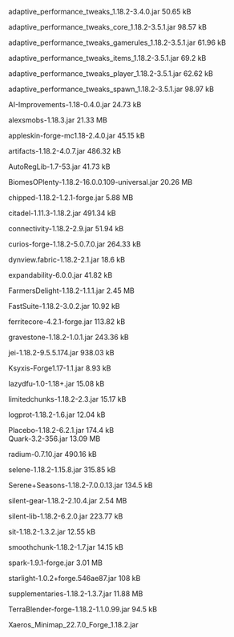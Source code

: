 adaptive_performance_tweaks_1.18.2-3.4.0.jar	50.65 kB	


adaptive_performance_tweaks_core_1.18.2-3.5.1.jar	98.57 kB	


adaptive_performance_tweaks_gamerules_1.18.2-3.5.1.jar	61.96 kB	


adaptive_performance_tweaks_items_1.18.2-3.5.1.jar	69.2 kB	


adaptive_performance_tweaks_player_1.18.2-3.5.1.jar	62.62 kB	


adaptive_performance_tweaks_spawn_1.18.2-3.5.1.jar	98.97 kB	


AI-Improvements-1.18-0.4.0.jar	24.73 kB	


alexsmobs-1.18.3.jar	21.33 MB	


appleskin-forge-mc1.18-2.4.0.jar	45.15 kB	


artifacts-1.18.2-4.0.7.jar	486.32 kB	


AutoRegLib-1.7-53.jar	41.73 kB


BiomesOPlenty-1.18.2-16.0.0.109-universal.jar	20.26 MB	


chipped-1.18.2-1.2.1-forge.jar	5.88 MB	


citadel-1.11.3-1.18.2.jar	491.34 kB	


connectivity-1.18.2-2.9.jar	51.94 kB	


curios-forge-1.18.2-5.0.7.0.jar	264.33 kB	


dynview.fabric-1.18.2-2.1.jar	18.6 kB	


expandability-6.0.0.jar	41.82 kB	


FarmersDelight-1.18.2-1.1.1.jar	2.45 MB	


FastSuite-1.18.2-3.0.2.jar	10.92 kB	


ferritecore-4.2.1-forge.jar	113.82 kB	


gravestone-1.18.2-1.0.1.jar	243.36 kB	


jei-1.18.2-9.5.5.174.jar	938.03 kB	


Ksyxis-Forge1.17-1.1.jar	8.93 kB	


lazydfu-1.0-1.18+.jar	15.08 kB	


limitedchunks-1.18.2-2.3.jar	15.17 kB	


logprot-1.18.2-1.6.jar	12.04 kB	


Placebo-1.18.2-6.2.1.jar	174.4 kB	
Quark-3.2-356.jar	13.09 MB	


radium-0.7.10.jar	490.16 kB	


selene-1.18.2-1.15.8.jar	315.85 kB	


Serene+Seasons-1.18.2-7.0.0.13.jar	134.5 kB	


silent-gear-1.18.2-2.10.4.jar	2.54 MB	


silent-lib-1.18.2-6.2.0.jar	223.77 kB	


sit-1.18.2-1.3.2.jar	12.55 kB	


smoothchunk-1.18.2-1.7.jar	14.15 kB	


spark-1.9.1-forge.jar	3.01 MB


starlight-1.0.2+forge.546ae87.jar	108 kB	


supplementaries-1.18.2-1.3.7.jar	11.88 MB	


TerraBlender-forge-1.18.2-1.1.0.99.jar	94.5 kB	


Xaeros_Minimap_22.7.0_Forge_1.18.2.jar
